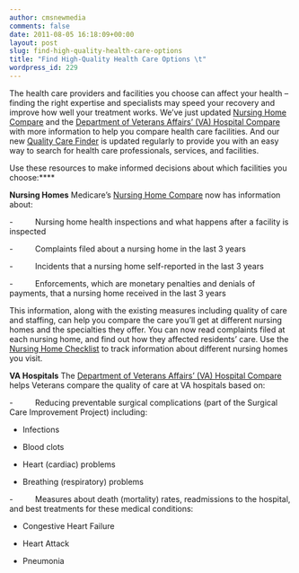 ```yaml
---
author: cmsnewmedia
comments: false
date: 2011-08-05 16:18:09+00:00
layout: post
slug: find-high-quality-health-care-options
title: "Find High-Quality Health Care Options \t"
wordpress_id: 229
---
```


The health care providers and facilities you choose can affect your health – finding the right expertise and specialists may speed your recovery and improve how well your treatment works. We’ve just updated [Nursing Home Compare](http://www.medicare.gov/NHCompare/home.asp) and the [Department of Veterans Affairs’ (VA) Hospital Compare](http://www.hospitalcompare.va.gov/) with more information to help you compare health care facilities. And our new [Quality Care Finder](http://www.medicare.gov/qualitycarefinder) is updated regularly to provide you with an easy way to search for health care professionals, services, and facilities.

Use these resources to make informed decisions about which facilities you choose:****

**Nursing Homes**
Medicare’s [Nursing Home Compare](http://www.medicare.gov/NHCompare/home.asp) now has information about:

-          Nursing home health inspections and what happens after a facility is inspected

-          Complaints filed about a nursing home in the last 3 years

-          Incidents that a nursing home self-reported in the last 3 years

-          Enforcements, which are monetary penalties and denials of payments, that a nursing home received in the last 3 years

This information, along with the existing measures including quality of care and staffing, can help you compare the care you’ll get at different nursing homes and the specialties they offer. You can now read complaints filed at each nursing home, and find out how they affected residents’ care. Use the [Nursing Home Checklist](http://www.medicare.gov/nursing/checklist.pdf) to track information about different nursing homes you visit.

**VA Hospitals**
The [Department of Veterans Affairs’ (VA) Hospital Compare](http://www.hospitalcompare.va.gov/) helps Veterans compare the quality of care at VA hospitals based on:

-          Reducing preventable surgical complications (part of the Surgical Care Improvement Project) including:



	
  * Infections

	
  * Blood clots

	
  * Heart (cardiac) problems

	
  * Breathing (respiratory) problems


-          Measures about death (mortality) rates, readmissions to the hospital, and best treatments for these medical conditions:

	
  * Congestive Heart Failure

	
  * Heart Attack

	
  * Pneumonia


